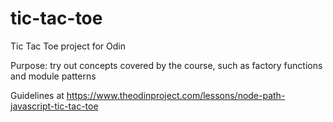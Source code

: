 # tic-tac-toe

Tic Tac Toe project for Odin

Purpose: try out concepts covered by the course, such as factory functions and module patterns

Guidelines at
https://www.theodinproject.com/lessons/node-path-javascript-tic-tac-toe
